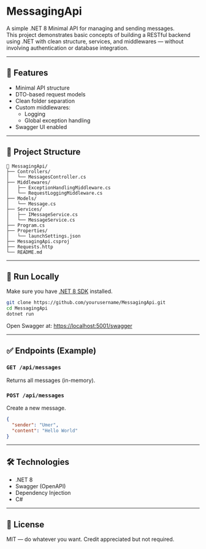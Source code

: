 # MessagingApi

A simple .NET 8 Minimal API for managing and sending messages.  
This project demonstrates basic concepts of building a RESTful backend using .NET with clean structure, services, and middlewares — without involving authentication or database integration.

---

## 🚀 Features

- Minimal API structure
- DTO-based request models
- Clean folder separation
- Custom middlewares:
  - Logging
  - Global exception handling
- Swagger UI enabled

---

## 📁 Project Structure

```
📁 MessagingApi/
├── Controllers/
│   └── MessagesController.cs
├── Middlewares/
│   ├── ExceptionHandlingMiddleware.cs
│   └── RequestLoggingMiddleware.cs
├── Models/
│   └── Message.cs
├── Services/
│   ├── IMessageService.cs
│   └── MessageService.cs
├── Program.cs
├── Properties/
│   └── launchSettings.json
├── MessagingApi.csproj
├── Requests.http
└── README.md
```

---

## 🔧 Run Locally

Make sure you have [.NET 8 SDK](https://dotnet.microsoft.com/download/dotnet/8.0) installed.

```bash
git clone https://github.com/yourusername/MessagingApi.git
cd MessagingApi
dotnet run
```

Open Swagger at: [https://localhost:5001/swagger](https://localhost:5001/swagger)

---

## ✅ Endpoints (Example)

### `GET /api/messages`
Returns all messages (in-memory).

### `POST /api/messages`
Create a new message.
```json
{
  "sender": "Umer",
  "content": "Hello World"
}
```

---

## 🛠️ Technologies

- .NET 8
- Swagger (OpenAPI)
- Dependency Injection
- C#

---

## 📄 License

MIT — do whatever you want. Credit appreciated but not required.

